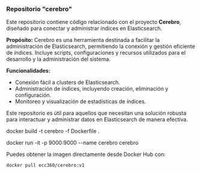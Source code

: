 ### Repositorio "cerebro"

Este repositorio contiene código relacionado con el proyecto **Cerebro**, diseñado para conectar y administrar índices en Elasticsearch.

**Propósito:**
Cerebro es una herramienta destinada a facilitar la administración de Elasticsearch, permitiendo la conexión y gestión eficiente de índices. Incluye scripts, configuraciones y recursos utilizados para el desarrollo y la administración del sistema.

**Funcionalidades:**
- Conexión fácil a clusters de Elasticsearch.
- Administración de índices, incluyendo creación, eliminación y configuración.
- Monitoreo y visualización de estadísticas de índices.

Este repositorio es útil para aquellos que necesitan una solución robusta para interactuar y administrar datos en Elasticsearch de manera efectiva.

docker build -t cerebro -f Dockerfile .


docker run -it -p 9000:9000 --name cerebro cerebro

Puedes obtener la imagen directamente desde Docker Hub con:

```bash
docker pull ecc360/cerebro:v1
